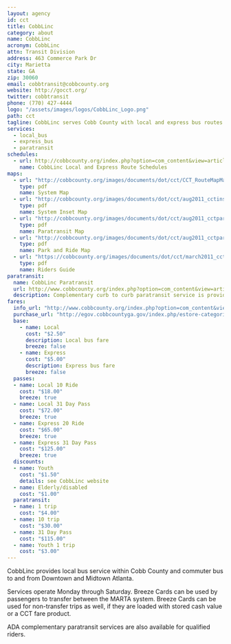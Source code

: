 ```yaml
---
layout: agency
id: cct
title: CobbLinc
category: about
name: CobbLinc
acronym: CobbLinc
attn: Transit Division
address: 463 Commerce Park Dr
city: Marietta
state: GA
zip: 30060
email: cobbtransit@cobbcounty.org
website: http://gocct.org/
twitter: cobbtransit
phone: (770) 427-4444
logo: "/assets/images/logos/CobbLinc_Logo.png"
path: cct
tagline: CobbLinc serves Cobb County with local and express bus routes.
services:
  - local_bus
  - express_bus
  - paratransit
schedules:
  - url: http://cobbcounty.org/index.php?option=com_content&view=article&id=462&Itemid=431
    name: CobbLinc Local and Express Route Schedules
maps:
  - url: "http://cobbcounty.org/images/documents/dot/cct/CCT_RouteMapMay5_2015.pdf"
    type: pdf
    name: System Map
  - url: "http://cobbcounty.org/images/documents/dot/cct/aug2011_cctinset_update.pdf"
    type: pdf
    name: System Inset Map
  - url: "http://cobbcounty.org/images/documents/dot/cct/aug2011_cctparatransit.pdf"
    type: pdf
    name: Paratransit Map
  - url: "http://cobbcounty.org/images/documents/dot/cct/aug2011_cctparkandride.pdf"
    type: pdf
    name: Park and Ride Map
  - url: "https://cobbcounty.org/images/documents/dot/cct/march2011_cct_ridersguide.pdf"
    type: pdf
    name: Riders Guide
paratransit:
  name: CobbLinc Paratransit
  url: http://www.cobbcounty.org/index.php?option=com_content&view=article&id=469&Itemid=427
  description: Complementary curb to curb paratransit service is provided to individuals who cannot use the regular CobbLinc bus. Passengers must be certified to use paratransit service.
fares:
  info_url: "http://www.cobbcounty.org/index.php?option=com_content&view=article&id=471&Itemid=422"
  purchase_url: "http://egov.cobbcountyga.gov/index.php/estore-categories/2/168/cct-bus-passes"
  base: 
    - name: Local
      cost: "$2.50"
      description: Local bus fare
      breeze: false
    - name: Express
      cost: "$5.00"
      description: Express bus fare
      breeze: false
  passes:
  - name: Local 10 Ride
    cost: "$18.00"
    breeze: true
  - name: Local 31 Day Pass
    cost: "$72.00"
    breeze: true
  - name: Express 20 Ride
    cost: "$65.00"
    breeze: true
  - name: Express 31 Day Pass
    cost: "$125.00"
    breeze: true
  discounts: 
  - name: Youth
    cost: "$1.50" 
    details: see CobbLinc website
  - name: Elderly/disabled
    cost: "$1.00"
  paratransit: 
  - name: 1 trip
    cost: "$4.00"
  - name: 10 trip
    cost: "$30.00"
  - name: 31 Day Pass
    cost: "$115.00"
  - name: Youth 1 trip
    cost: "$3.00"
---
```


CobbLinc provides local bus service within Cobb County and commuter bus to and from Downtown and Midtown Atlanta.  

Services operate Monday through Saturday.  Breeze Cards can be used by passengers to transfer between the MARTA system.  Breeze Cards can be used for non-transfer trips as well, if they are loaded with stored cash value or a CCT fare product.  

ADA complementary paratransit services are also available for qualified riders.
